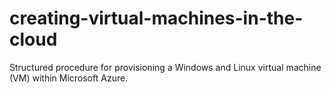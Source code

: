 # creating-virtual-machines-in-the-cloud
Structured procedure for provisioning a Windows and Linux virtual machine (VM) within Microsoft Azure.
